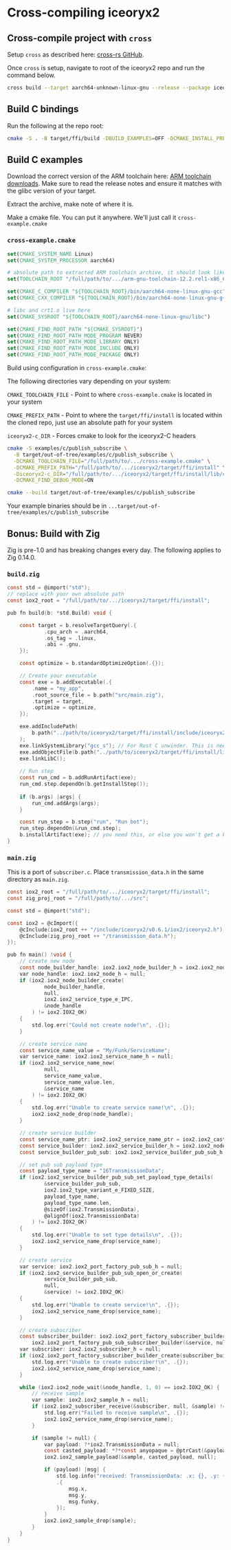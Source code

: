 # Cross-compiling iceoryx2

## Cross-compile project with `cross`

Setup `cross` as described here: [cross-rs GitHub](https://github.com/cross-rs/cross).

Once `cross` is setup, navigate to root of the iceoryx2 repo and run
the command below.

```bash
cross build --target aarch64-unknown-linux-gnu --release --package iceoryx2-ffi
```

## Build C bindings

Run the following at the repo root:

```bash
cmake -S . -B target/ffi/build -DBUILD_EXAMPLES=OFF -DCMAKE_INSTALL_PREFIX=target/ffi/install -DBUILD_CXX_BINDING=OFF -DRUST_BUILD_ARTIFACT_PATH="$( pwd )/target/aarch64-unknown-linux-gnu/release"
```

## Build C examples

Download the correct version of the ARM toolchain here:
[ARM toolchain downloads](https://developer.arm.com/downloads/-/arm-gnu-toolchain-downloads).
Make sure to read the release notes and ensure it matches with the
glibc version of your target.

Extract the archive, make note of where it is.

Make a cmake file. You can put it anywhere. We'll just call it `cross-example.cmake`

### `cross-example.cmake`

```cmake
set(CMAKE_SYSTEM_NAME Linux)
set(CMAKE_SYSTEM_PROCESSOR aarch64)

# absolute path to extracted ARM toolchain archive, it should look like this
set(TOOLCHAIN_ROOT "/full/path/to/.../arm-gnu-toolchain-12.2.rel1-x86_64-aarch64-none-linux-gnu")

set(CMAKE_C_COMPILER "${TOOLCHAIN_ROOT}/bin/aarch64-none-linux-gnu-gcc")
set(CMAKE_CXX_COMPILER "${TOOLCHAIN_ROOT}/bin/aarch64-none-linux-gnu-g++")

# libc and crt1.o live here
set(CMAKE_SYSROOT "${TOOLCHAIN_ROOT}/aarch64-none-linux-gnu/libc")

set(CMAKE_FIND_ROOT_PATH "${CMAKE_SYSROOT}")
set(CMAKE_FIND_ROOT_PATH_MODE_PROGRAM NEVER)
set(CMAKE_FIND_ROOT_PATH_MODE_LIBRARY ONLY)
set(CMAKE_FIND_ROOT_PATH_MODE_INCLUDE ONLY)
set(CMAKE_FIND_ROOT_PATH_MODE_PACKAGE ONLY)
```

Build using configuration in `cross-example.cmake`:

The following directories vary depending on your system:

`CMAKE_TOOLCHAIN_FILE` - Point to where `cross-example.cmake` is
located in your system

`CMAKE_PREFIX_PATH` - Point to where the `target/ffi/install` is
located within the cloned repo, just use an absolute path for your system

`iceoryx2-c_DIR` - Forces cmake to look for the iceoryx2-C headers

```bash
cmake -S examples/c/publish_subscribe \
  -B target/out-of-tree/examples/c/publish_subscribe \
  -DCMAKE_TOOLCHAIN_FILE="/full/path/to/.../cross-example.cmake" \
  -DCMAKE_PREFIX_PATH="/full/path/to/.../iceoryx2/target/ffi/install" \
  -Diceoryx2-c_DIR="/full/path/to/.../iceoryx2/target/ffi/install/lib/cmake/iceoryx2-c" \
  -DCMAKE_FIND_DEBUG_MODE=ON
```

```bash
cmake --build target/out-of-tree/examples/c/publish_subscribe
```

Your example binaries should be in `...target/out-of-tree/examples/c/publish_subscribe`

## Bonus: Build with Zig

Zig is pre-1.0 and has breaking changes every day.
The following applies to Zig 0.14.0.

### `build.zig`

```c
const std = @import("std");
// replace with your own absolute path
const iox2_root = "/full/path/to/.../iceoryx2/target/ffi/install";

pub fn build(b: *std.Build) void {

    const target = b.resolveTargetQuery(.{
            .cpu_arch = .aarch64,
            .os_tag = .linux,
            .abi = .gnu,
    });

    const optimize = b.standardOptimizeOption(.{});

    // Create your executable
    const exe = b.addExecutable(.{
        .name = "my_app",
        .root_source_file = b.path("src/main.zig"),
        .target = target,
        .optimize = optimize,
    });

    exe.addIncludePath(
        b.path("../path/to/iceoryx2/target/ffi/install/include/iceoryx2/v0.6.1/iox2/") // replace with your own relative path, this is where iceoryx2.h lives
    );
    exe.linkSystemLibrary("gcc_s"); // For Rust C unwinder. This is needed by iceoryx2.
    exe.addObjectFile(b.path("../path/to/iceoryx2/target/ffi/install/lib/libiceoryx2_ffi.a")); // replace with your own relative path to the static ffi lib
    exe.linkLibC();
    
    // Run step
    const run_cmd = b.addRunArtifact(exe);
    run_cmd.step.dependOn(b.getInstallStep());
    
    if (b.args) |args| {
        run_cmd.addArgs(args);
    }

    const run_step = b.step("run", "Run bot");
    run_step.dependOn(&run_cmd.step);
    b.installArtifact(exe); // you need this, or else you won't get a binary
}
```

### `main.zig`

This is a port of `subscriber.c`. Place `transmission_data.h` in the same
directory as `main.zig`.

```c
const iox2_root = "/full/path/to/.../iceoryx2/target/ffi/install";
const zig_proj_root = "/full/path/to/.../src";

const std = @import("std");

const iox2 = @cImport({
    @cInclude(iox2_root ++ "/include/iceoryx2/v0.6.1/iox2/iceoryx2.h");
    @cInclude(zig_proj_root ++ "/transmission_data.h");
});

pub fn main() !void {
    // create new node
    const node_builder_handle: iox2.iox2_node_builder_h = iox2.iox2_node_builder_new(null);
    var node_handle: iox2.iox2_node_h = null;
    if (iox2.iox2_node_builder_create(
            node_builder_handle,
            null,
            iox2.iox2_service_type_e_IPC,
            &node_handle
        ) != iox2.IOX2_OK)
    {
        std.log.err("Could not create node!\n", .{});
    }

    // create service name
    const service_name_value = "My/Funk/ServiceName";
    var service_name: iox2.iox2_service_name_h = null;
    if (iox2.iox2_service_name_new(
            null,
            service_name_value,
            service_name_value.len,
            &service_name
        ) != iox2.IOX2_OK)
    {
        std.log.err("Unable to create service name!\n", .{});
        iox2.iox2_node_drop(node_handle);
    }

    // create service builder
    const service_name_ptr: iox2.iox2_service_name_ptr = iox2.iox2_cast_service_name_ptr(service_name);
    const service_builder: iox2.iox2_service_builder_h = iox2.iox2_node_service_builder(&node_handle, null, service_name_ptr);
    const service_builder_pub_sub: iox2.iox2_service_builder_pub_sub_h = iox2.iox2_service_builder_pub_sub(service_builder);

    // set pub sub payload type
    const payload_type_name = "16TransmissionData";
    if (iox2.iox2_service_builder_pub_sub_set_payload_type_details(
            &service_builder_pub_sub,
            iox2.iox2_type_variant_e_FIXED_SIZE,
            payload_type_name,
            payload_type_name.len,
            @sizeOf(iox2.TransmissionData),
            @alignOf(iox2.TransmissionData)
        ) != iox2.IOX2_OK)
    {
        std.log.err("Unable to set type details\n", .{});
        iox2.iox2_service_name_drop(service_name);
    }

    // create service
    var service: iox2.iox2_port_factory_pub_sub_h = null;
    if (iox2.iox2_service_builder_pub_sub_open_or_create(
            service_builder_pub_sub,
            null, 
            &service) != iox2.IOX2_OK)
    {
        std.log.err("Unable to create service!\n", .{});
        iox2.iox2_service_name_drop(service_name);
    }

    // create subscriber
    const subscriber_builder: iox2.iox2_port_factory_subscriber_builder_h =
        iox2.iox2_port_factory_pub_sub_subscriber_builder(&service, null);
    var subscriber: iox2.iox2_subscriber_h = null;
    if (iox2.iox2_port_factory_subscriber_builder_create(subscriber_builder, null, &subscriber) != iox2.IOX2_OK) {
        std.log.err("Unable to create subscriber!\n", .{});
        iox2.iox2_service_name_drop(service_name);
    }

    while (iox2.iox2_node_wait(&node_handle, 1, 0) == iox2.IOX2_OK) {
        // receive sample
        var sample: iox2.iox2_sample_h = null;
        if (iox2.iox2_subscriber_receive(&subscriber, null, &sample) != iox2.IOX2_OK) {
            std.log.err("Failed to receive sample\n", .{});
            iox2.iox2_service_name_drop(service_name);
        }

        if (sample != null) {
            var payload: ?*iox2.TransmissionData = null;
            const casted_payload: *?*const anyopaque = @ptrCast(&payload);
            iox2.iox2_sample_payload(&sample, casted_payload, null);

            if (payload) |msg| {
                std.log.info("received: TransmissionData: .x: {}, .y: {}, .funky: {} \n",
                .{
                    msg.x,
                    msg.y,
                    msg.funky,
                });
            }
            iox2.iox2_sample_drop(sample);
        }
    }
}
```
